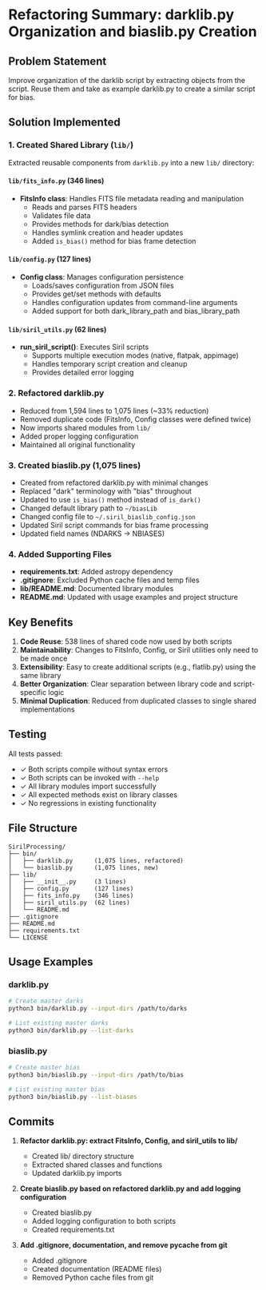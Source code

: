 # Refactoring Summary: darklib.py Organization and biaslib.py Creation

## Problem Statement
Improve organization of the darklib script by extracting objects from the script. Reuse them and take as example darklib.py to create a similar script for bias.

## Solution Implemented

### 1. Created Shared Library (`lib/`)
Extracted reusable components from `darklib.py` into a new `lib/` directory:

#### `lib/fits_info.py` (346 lines)
- **FitsInfo class**: Handles FITS file metadata reading and manipulation
  - Reads and parses FITS headers
  - Validates file data
  - Provides methods for dark/bias detection
  - Handles symlink creation and header updates
  - Added `is_bias()` method for bias frame detection

#### `lib/config.py` (127 lines)
- **Config class**: Manages configuration persistence
  - Loads/saves configuration from JSON files
  - Provides get/set methods with defaults
  - Handles configuration updates from command-line arguments
  - Added support for both dark_library_path and bias_library_path

#### `lib/siril_utils.py` (62 lines)
- **run_siril_script()**: Executes Siril scripts
  - Supports multiple execution modes (native, flatpak, appimage)
  - Handles temporary script creation and cleanup
  - Provides detailed error logging

### 2. Refactored darklib.py
- Reduced from 1,594 lines to 1,075 lines (~33% reduction)
- Removed duplicate code (FitsInfo, Config classes were defined twice)
- Now imports shared modules from `lib/`
- Added proper logging configuration
- Maintained all original functionality

### 3. Created biaslib.py (1,075 lines)
- Created from refactored darklib.py with minimal changes
- Replaced "dark" terminology with "bias" throughout
- Updated to use `is_bias()` method instead of `is_dark()`
- Changed default library path to `~/biasLib`
- Changed config file to `~/.siril_biaslib_config.json`
- Updated Siril script commands for bias frame processing
- Updated field names (NDARKS → NBIASES)

### 4. Added Supporting Files
- **requirements.txt**: Added astropy dependency
- **.gitignore**: Excluded Python cache files and temp files
- **lib/README.md**: Documented library modules
- **README.md**: Updated with usage examples and project structure

## Key Benefits

1. **Code Reuse**: 538 lines of shared code now used by both scripts
2. **Maintainability**: Changes to FitsInfo, Config, or Siril utilities only need to be made once
3. **Extensibility**: Easy to create additional scripts (e.g., flatlib.py) using the same library
4. **Better Organization**: Clear separation between library code and script-specific logic
5. **Minimal Duplication**: Reduced from duplicated classes to single shared implementations

## Testing

All tests passed:
- ✓ Both scripts compile without syntax errors
- ✓ Both scripts can be invoked with `--help`
- ✓ All library modules import successfully
- ✓ All expected methods exist on library classes
- ✓ No regressions in existing functionality

## File Structure

```
SirilProcessing/
├── bin/
│   ├── darklib.py      (1,075 lines, refactored)
│   └── biaslib.py      (1,075 lines, new)
├── lib/
│   ├── __init__.py     (3 lines)
│   ├── config.py       (127 lines)
│   ├── fits_info.py    (346 lines)
│   ├── siril_utils.py  (62 lines)
│   └── README.md
├── .gitignore
├── README.md
├── requirements.txt
└── LICENSE
```

## Usage Examples

### darklib.py
```bash
# Create master darks
python3 bin/darklib.py --input-dirs /path/to/darks

# List existing master darks  
python3 bin/darklib.py --list-darks
```

### biaslib.py
```bash
# Create master bias
python3 bin/biaslib.py --input-dirs /path/to/bias

# List existing master bias
python3 bin/biaslib.py --list-biases
```

## Commits

1. **Refactor darklib.py: extract FitsInfo, Config, and siril_utils to lib/**
   - Created lib/ directory structure
   - Extracted shared classes and functions
   - Updated darklib.py imports

2. **Create biaslib.py based on refactored darklib.py and add logging configuration**
   - Created biaslib.py
   - Added logging configuration to both scripts
   - Created requirements.txt

3. **Add .gitignore, documentation, and remove __pycache__ from git**
   - Added .gitignore
   - Created documentation (README files)
   - Removed Python cache files from git
